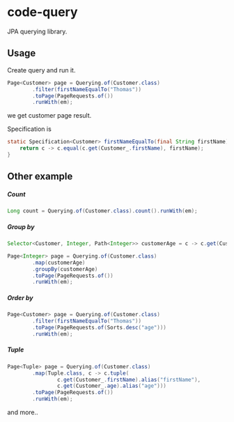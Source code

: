 # code-query

JPA querying library.



## Usage

Create query and run it.

```java
Page<Customer> page = Querying.of(Customer.class)
        .filter(firstNameEqualTo("Thomas"))
        .toPage(PageRequests.of())
        .runWith(em);
```

we get customer page result.


Specification is

```java
static Specification<Customer> firstNameEqualTo(final String firstName) {
    return c -> c.equal(c.get(Customer_.firstName), firstName);
}
```




## Other example


##### Count

```java
Long count = Querying.of(Customer.class).count().runWith(em);
```


##### Group by

```java
Selector<Customer, Integer, Path<Integer>> customerAge = c -> c.get(Customer_.age);

Page<Integer> page = Querying.of(Customer.class)
        .map(customerAge)
        .groupBy(customerAge)
        .toPage(PageRequests.of())
        .runWith(em);
```


##### Order by

```java
Page<Customer> page = Querying.of(Customer.class)
        .filter(firstNameEqualTo("Thomas"))
        .toPage(PageRequests.of(Sorts.desc("age")))
        .runWith(em);
```


##### Tuple 

```java
Page<Tuple> page = Querying.of(Customer.class)
        .map(Tuple.class, c -> c.tuple(
                c.get(Customer_.firstName).alias("firstName"),
                c.get(Customer_.age).alias("age")))
        .toPage(PageRequests.of())
        .runWith(em);
```


and more..


